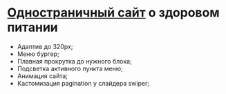 <h1><a href="https://yaloftd.github.io/Proxylab/">Одностраничный сайт</a> о здоровом питании</h1>
<ul>
  <li>Адаптив до 320px;</li>
  <li>Меню бургер;</li>
  <li>Плавная прокрутка до нужного блока;</li>
  <li>Подсветкa активного пункта меню;</li>
  <li>Анимация сайта;</li>
  <li>Кастомизация pagination у слайдера swiper;</li>
</ul>
